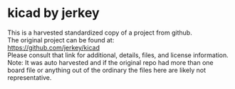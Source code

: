 
# kicad by jerkey  
This is a harvested standardized copy of a project from github.  
The original project can be found at:  
https://github.com/jerkey/kicad  
Please consult that link for additional, details, files, and license information.  
Note: It was auto harvested and if the original repo had more than one board file or anything out of the ordinary the files here are likely not representative.  
    